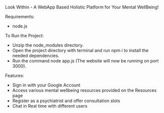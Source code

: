 Look Within - A WebApp Based Holistic Platform for Your Mental WellBeing!

Requirements:
- node.js

To Run the Project:
- Unzip the node_modules directory.
- Open the project directory with terminal and run npm i to install the needed dependencies.
- Run the command node app.js
(The website will now be running on port 3000).

Features:
- Sign in with your Google Account
- Access various mental wellbeing resources provided on the Resources page
- Register as a psychiatrist and offer consultation slots
- Chat in Real time with different users
